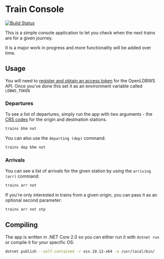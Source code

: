 # Train Console
[![Build Status](https://travis-ci.org/ironiclensflare/train-console.svg?branch=master)](https://travis-ci.org/ironiclensflare/train-console)

This is a simple console application to let you check when the next trains are for a given journey.

It is a major work in progress and more functionality will be added over time.

## Usage

You will need to [register and obtain an access token](http://realtime.nationalrail.co.uk/OpenLDBWSRegistration) for the OpenLDBWS API. Once you've done this set it as an environment variable called `LDBWS_TOKEN`

### Departures

To see a list of departures, simply run the app with two arguments - the [CRS codes](http://www.railwaycodes.org.uk/crs/CRS0.shtm) for the origin and destination stations.

```bash
trains bhm not
```

You can also use the `departing (dep)` command:

```bash
trains dep bhm not
```

### Arrivals

You can see a list of arrivals for the given station by using the `arriving (arr)` command:

```bash
trains arr not
```

If you're only interested in trains from a given origin, you can pass it as an optional second parameter:

```bash
trains arr not stp
```

## Compiling

The app is written in .NET Core 2.0 so you can either run it with `dotnet run` or compile it for your specific OS:

```bash
dotnet publish --self-contained -r osx.10.12-x64 -o /usr/local/bin/
```
